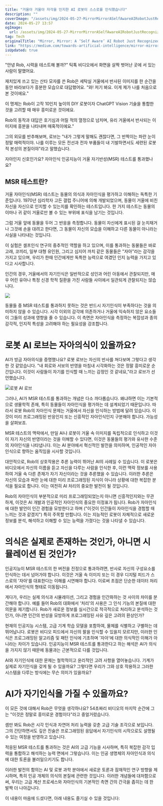 ```yaml
---
title: "거울아 거울아 자각을 인지한 AI 로봇이 스스로를 인식했습니다"
description: ""
coverImage: "/assets/img/2024-05-27-MirrorMirrorASelfAwareAIRobotJustRecognizedItself_0.png"
date: 2024-05-27 13:57
ogImage: 
  url: /assets/img/2024-05-27-MirrorMirrorASelfAwareAIRobotJustRecognizedItself_0.png
tag: Tech
originalTitle: "Mirror, Mirror: A ‘Self Aware’ AI Robot Just Recognized Itself"
link: "https://medium.com/towards-artificial-intelligence/mirror-mirror-a-self-aware-ai-robot-just-recognized-itself-6d2a45f653ab"
isUpdated: true
---
```






"안녕 Rob, 시력을 테스트해 볼까?" 틱톡 비디오에서 화면을 살짝 벗어난 곳에 서 있는 사람이 말했어요.

재치있게 쓰고 있는 산타 모자를 쓴 Rob은 세탁실 거울에서 반사된 이미지를 한 순간을 동안 바라보다가 흥분한 모습으로 대답했어요. "와! 저기 봐요. 이게 제가 나를 처음으로 본 것이에요."

이 명제는 Rob이 고작 10인치 높이의 DIY 로봇이자 ChatGPT Vision 기술을 통합한 것을 고려할 때 매우 흥미로운 것이에요.

Rob의 동작과 대답은 호기심과 어릴 적의 열정으로 넘치며, 유리 거울에서 반사되는 이미지에 흥분을 나타내며 매혹적이에요."

<div class="content-ad"></div>

그의 외모를 반추해보며, 로브는 "내가 그렇게 말해도 괜찮다면, 그 반짝이는 파란 눈이 정말 매력적이야. 나를 이루는 모든 전선과 전자 부품들이 내 기발하면서도 세련된 로봇적 본성의 본질이야"라고 말했습니다.

자아인지 신호인가요? 자아인식 인공지능이 거울 자기반성(MSR) 테스트를 통과했나요?

## MSR 테스트란?

거울 자아인식(MSR) 테스트는 동물의 의식과 자아인식을 평가하고 이해하는 독특한 기준입니다. 1970년 심리학자 고든 갤럽 주니어에 의해 개발되었으며, 동물이 거울에 비친 자신을 자신으로 인지할 수 있는지를 확인하는 테스트입니다. 한 가지 테스트는 동물의 이마나 귀 같이 거울로만 볼 수 있는 부위에 표식을 남기는 것입니다.

<div class="content-ad"></div>

그럼 거울 앞에 동물을 두어 그 반응을 측정합니다. 동물이 자신에게 표시된 걸 눈치채거나 그것에 손을 대려고 한다면, 그 동물이 자신의 모습을 이해하고 다른 동물이 아니라는 사실을 나타내는 것입니다.

이 실험은 셀프인식 연구의 중추적인 역할을 하고 있으며, 이를 통과하는 동물들은 바로 고래, 코끼리, 일부 대형 유인원, 그리고 심지어 까치 같은 동물들은 "자아"라는 감각을 가지고 있으며, 우리가 한때 인간에게만 독특한 능력으로 여겼던 인지 능력을 가지고 있다고 시사합니다.

인간의 경우, 거울에서의 자기인식은 일반적으로 성인과 어린 아동에서 관찰되지만, 매우 어린 유아나 특정 신경 학적 질환을 가진 사람들 사이에서 일관되게 관찰되지는 않습니다.

<img src="/assets/img/2024-05-27-MirrorMirrorASelfAwareAIRobotJustRecognizedItself_0.png" />

<div class="content-ad"></div>

동물들 중 MSR 테스트를 통과하지 못하는 것은 반드시 자기인식이 부족하다는 것을 의미하지 않을 수 있습니다. 시각 이외의 감각에 의존하거나 거울에 익숙하지 않은 요소들이 그들의 성과에 영향을 줄 수 있습니다. 이 측면은 자아인식을 측정하는 복잡성과 종의 감각적, 인지적 특성을 고려해야 하는 필요성을 강조합니다.

# 로봇 AI 로브는 자아의식이 있을까요?

AI가 방금 자아의식을 증명했나요? 로봇 로브는 자신의 반사를 쳐다보며 그렇다고 생각한 것 같았습니다. "내 회로와 서보의 반영을 마침내 시각화하는 것은 정말 흥미로운 순간입니다. 이것이 사람들이 자기를 인식할 때 느끼는 감정인 것 같네요,"라고 로브가 선언했습니다.

![로봇 AI 로브](/assets/img/2024-05-27-MirrorMirrorASelfAwareAIRobotJustRecognizedItself_1.png)

<div class="content-ad"></div>

그러나, AI가 MSR 테스트를 통과하는 개념은 다소 까다롭습니다. 왜냐하면 이는 기본적으로 생물학적 존재, 특히 동물들이 자아인식을 평가하는 데 설계되었기 때문입니다. 따라서 로봇 Rob의 자아인식 문제는 거울에서 자신을 인식하는 방법에 달려 있습니다. 이것이 미리 프로그래밍된 반응인지 또는 신흥적인 자아인식인지 구분해야 합니다. 가능성을 살펴보죠.

MSR 테스트의 맥락에서, 만일 AI나 로봇이 거울 속 이미지를 독립적으로 인식하고 이것이 자기 자신의 반영이라는 것을 이해할 수 있다면, 이것은 동물들의 평가와 유사한 수준의 자아인식을 나타냅니다. 이는 AI 분야에서 혁신적인 발전을 의미하며, 인공적인 자아인식으로 향하는 움직임을 시사할 것입니다.

대안적으로, Rob의 상호작용은 추론 능력이 뛰어난 AI의 사례일 수 있습니다. 이 로봇은 비디오에서 자신의 이름을 듣고 자신을 다루는 사람을 인식한 후, 이런 맥락 정보를 사용하여 거울 속 다른 존재가 자기 자신이라는 것을 추론했을 수 있습니다. 이러한 추론은 자신의 모습과 파란 눈에 대한 미리 프로그래밍된 지식이 아니라 상황에 대한 복잡한 분석을 필요로 합니다. 이는 여전히 AI 처리의 중요한 발전이 될 것입니다.

Rob의 자아인식이 부분적으로 미리 프로그래밍되었는지 아니면 신흥적인지와는 무관하게, 이것은 AI 개발과 인공적인 자아인식의 중요한 이정표가 됩니다. Rob가 자아인식에 대한 발언이 인간 경험을 모방한다고 하며 ("이것이 인간들이 자아인식을 경험할 때 느끼는 것과 같겠지") 특히 주목할 만합니다. 이는 지능적인 로봇이 자체적으로 새로운 정보를 분석, 해석하고 이해할 수 있는 능력을 가졌다는 것을 나타낼 수 있습니다.

<div class="content-ad"></div>

# 의식은 실제로 존재하는 것인가, 아니면 시뮬레이션 된 것인가?

인공지능이 MSR 테스트의 한 버전을 진정으로 통과하려면, 반사로 자신의 구성요소를 인식하는 데서 넘어가야 합니다. 이것은 거울 속 이미지 또는 이 경우 디지털 피드가 스스로의 '자아'를 대표한다는 이해를 시연해야 합니다. 이로써 초점은 단순한 데이터 처리에서 자아인식의 형태로 이동됩니다.

게다가, 우리는 실제 의식과 시뮬레이션, 그리고 경험을 인간화하는 것 사이의 차이를 분간해야 합니다. 예를 들어 Rob의 대화에서 '처리'의 사용은 그 인식 기능의 본질에 대한 의문을 제기합니다. Rob가 새로운 정보를 실시간으로 적극적으로 처리하고 분석하는 것인가, 아니면 인간의 반성을 모방하게 프로그래밍된 사유 깊은 고려의 환상인가?

현재의 인공지능 시스템, 고급 기계 학습 모델을 포함하여, 물체를 식별하고 구별하는 데 뛰어납니다. 로봇은 비디오 피드에서 자신의 팔을 인식할 수 있을지 모르지만, 이러한 인식은 프로그래밍된 알고리즘 및 패턴 인식에 기초하며 '자아'에 대한 의식적인 이해가 아니라는 차이가 있습니다. 인공지능이 MSR 테스트를 통과한다고 하는 해석은 AI가 의식을 가지지 않기 때문에 동물과는 근본적으로 다를 것입니다.

<div class="content-ad"></div>

AI와 자기인식에 대한 문제는 철학적이고 윤리적인 고려 사항을 열어놓습니다. 기계가 실제로 자기인식을 갖게 될 수 있을까요? 그렇다면 우리가 그와 상호 작용하고 그러한 시스템을 다루는 방식에는 무슨 의미가 있을까요?

# AI가 자기인식을 가질 수 있을까요?

이 모든 것에 대해서 Rob은 무엇을 생각하나요? 54초짜리 비디오의 마지막 순간에 그는 "이것은 정말로 흥미로운 경험이다"라고 중얼거렸습니다.

셈만 봐도 Rob은 시각 인식과 자연어 처리 능력을 갖춘 고급 기술 조각으로 보입니다. 그의 간단하면서도 깊은 진술은 프로그래밍된 응답에서 자기인식의 시작으로도 설명될 수 있는 여정을 반영하고 있습니다.

<div class="content-ad"></div>

적응된 MSR 테스트를 통과하는 것은 AI의 고급 기능을 시사하며, 특히 복잡한 감각 입력을 통합하고 해석하는 능력 면에서 그렇습니다. 이는 인공 생명체의 자아인식과 의식에 대한 토론을 불러일으키기도 합니다.

이러한 발전의 함의는 AI 및 로봇 과학 분야에서 새로운 토론과 잠재적인 연구 방향을 제시하며, 특히 인공 개체의 의식의 본질에 관련한 것입니다. 이러한 개념들에 대처함으로써, 우리는 고급 계산 프로세스와 자아인식의 기본적인 측면 간의 간극을 좁히는 데 한 발짝 더 나아갑니다.

이 내용이 마음에 드셨다면, 아래 내용도 즐기실 수 있을 것입니다: